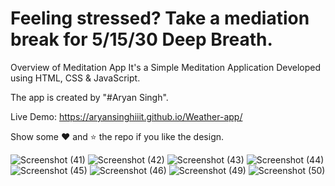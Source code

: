 # Feeling stressed? Take a mediation break for 5/15/30 Deep Breath.


Overview of Meditation App It's a Simple Meditation Application Developed using HTML, CSS & JavaScript.

The app is created by "#Aryan Singh".


Live Demo: https://aryansinghiiit.github.io/Weather-app/

Show some ❤️ and ⭐ the repo if you like the design.


![Screenshot (41)](https://user-images.githubusercontent.com/96579866/148676380-1f6e2cbb-1b4c-4d63-a1dd-ef6b585c3dcd.png)
![Screenshot (42)](https://user-images.githubusercontent.com/96579866/148676382-2d3aaa87-aaaa-453c-a5d3-882a3bef6790.png)
![Screenshot (43)](https://user-images.githubusercontent.com/96579866/148676387-5123e3af-a654-4fe8-938c-5f75bd4f7cda.png)
![Screenshot (44)](https://user-images.githubusercontent.com/96579866/148676388-92a66fa3-d158-498f-a95f-22afcc042301.png)
![Screenshot (45)](https://user-images.githubusercontent.com/96579866/148676393-34399135-7fa9-4203-b56c-309afcefcf67.png)
![Screenshot (46)](https://user-images.githubusercontent.com/96579866/148676394-c65b2573-6263-420c-948b-dbf49877565a.png)
![Screenshot (49)](https://user-images.githubusercontent.com/96579866/148676397-95df192b-ac8c-4cca-b9f7-b429d8d22e2f.png)
![Screenshot (50)](https://user-images.githubusercontent.com/96579866/148676402-8968dc69-8889-4a5e-976b-ceb2a052e1d4.png)

